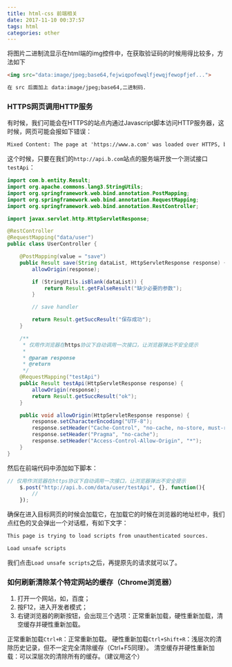 ```yaml
---
title: html-css 前端相关
date: 2017-11-10 00:37:57
tags: html
categories: other
---
```


将图片二进制流显示在html端的img控件中，在获取验证码的时候用得比较多，方法如下
``` html
<img src="data:image/jpeg;base64,fejwiqpofewqlfjewqjfewopfjef...">

在 src 后面加上 data:image/jpeg;base64,二进制码.
```


### HTTPS网页调用HTTP服务
有时候，我们可能会在HTTPS的站点内通过Javascript脚本访问HTTP服务器，这时候，网页可能会报如下错误：
``` html
Mixed Content: The page at 'https://www.a.com' was loaded over HTTPS, but requested an insecure XMLHttpRequest endpoint 'http://api.b.com/data/user/save'. This request has been blocked; the content must be served over HTTPS.
```

这个时候，只要在我们的`http://api.b.com`站点的服务端开放一个测试接口`testApi`：
``` java
import com.b.entity.Result;
import org.apache.commons.lang3.StringUtils;
import org.springframework.web.bind.annotation.PostMapping;
import org.springframework.web.bind.annotation.RequestMapping;
import org.springframework.web.bind.annotation.RestController;

import javax.servlet.http.HttpServletResponse;

@RestController
@RequestMapping("data/user")
public class UserController {

    @PostMapping(value = "save")
    public Result save(String dataList, HttpServletResponse response) {
        allowOrigin(response);

        if (StringUtils.isBlank(dataList)) {
            return Result.getFalseResult("缺少必要的参数");
        }

        // save handler

        return Result.getSuccResult("保存成功");
    }

    /**
     * 仅用作浏览器在https协议下自动调用一次接口，让浏览器弹出不安全提示
     *
     * @param response
     * @return
     */
    @RequestMapping("testApi")
    public Result testApi(HttpServletResponse response) {
        allowOrigin(response);
        return Result.getSuccResult("ok");
    }

    public void allowOrigin(HttpServletResponse response) {
        response.setCharacterEncoding("UTF-8");
        response.setHeader("Cache-Control", "no-cache, no-store, must-revalidate");
        response.setHeader("Pragma", "no-cache");
        response.setHeader("Access-Control-Allow-Origin", "*");
    }
}
```

然后在前端代码中添加如下脚本：
``` javascript
// 仅用作浏览器在https协议下自动调用一次接口，让浏览器弹出不安全提示
	$.post("http://api.b.com/data/user/testApi", {}, function(){
		//
	});
```

确保在进入目标网页的时候会加载它，在加载它的时候在浏览器的地址栏中，我们点红色的叉会弹出一个对话框，有如下文字：
``` xml
This page is trying to load scripts from unauthenticated sources.

Load unsafe scripts
```

我们点击`Load unsafe scripts`之后，再提原先的请求就可以了。


### 如何刷新清除某个特定网站的缓存（Chrome浏览器）
1. 打开一个网站，如，百度；
2. 按F12，进入开发者模式；
3. 右键浏览器的刷新按钮，会出现三个选项：正常重新加载，硬性重新加载，清空缓存并硬性重新加载。

正常重新加载`Ctrl+R`：正常重新加载。
硬性重新加载`Ctrl+Shift+R`：浅层次的清除历史记录，但不一定完全清除缓存（Ctrl+F5同理）。
清空缓存并硬性重新加载：可以深层次的清除所有的缓存。（建议用这个）



